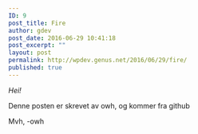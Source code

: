 ```yaml
---
ID: 9
post_title: Fire
author: gdev
post_date: 2016-06-29 10:41:18
post_excerpt: ""
layout: post
permalink: http://wpdev.genus.net/2016/06/29/fire/
published: true
---
```

*Hei!*

Denne posten er skrevet av owh, og kommer fra github

Mvh,
-owh